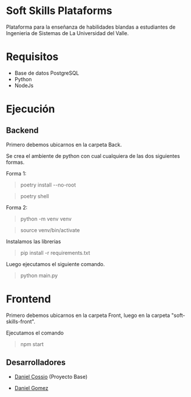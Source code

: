 # Soft Skills Plataforms

Plataforma para la enseñanza de habilidades blandas a estudiantes de Ingenieria de Sistemas de La Universidad del Valle.

# Requisitos

- Base de datos PostgreSQL
- Python 
- NodeJs

# Ejecución

## Backend

Primero debemos ubicarnos en la carpeta Back.

Se crea el ambiente de python con cual cualquiera de las dos siguientes formas.

Forma 1:

> poetry install --no-root

> poetry shell

Forma 2:

> python -m venv venv

> source venv/bin/activate

Instalamos las librerias

> pip install -r requirements.txt

Luego ejecutamos el siguiente comando.

> python main.py

# Frontend

Primero debemos ubicarnos en la carpeta Front, luego en la carpeta "soft-skills-front".

Ejecutamos el comando

> npm start



## Desarrolladores

- [Daniel Cossio](https://github.com/Daniel-Cossio) (Proyecto Base)

- [Daniel Gomez](https://github.com/DanielG000)
